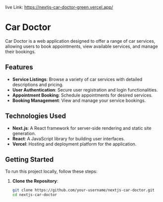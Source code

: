 
live Link: https://nextjs-car-doctor-green.vercel.app/
# Car Doctor

Car Doctor is a web application designed to offer a range of car services, allowing users to book appointments, view available services, and manage their bookings.

## Features

- **Service Listings**: Browse a variety of car services with detailed descriptions and pricing.
- **User Authentication**: Secure user registration and login functionalities.
- **Appointment Booking**: Schedule appointments for desired services.
- **Booking Management**: View and manage your service bookings.

## Technologies Used

- **Next.js**: A React framework for server-side rendering and static site generation.
- **React**: A JavaScript library for building user interfaces.
- **Vercel**: Hosting and deployment platform for the application.

## Getting Started

To run this project locally, follow these steps:

1. **Clone the Repository**:

   ```bash
   git clone https://github.com/your-username/nextjs-car-doctor.git
   cd nextjs-car-doctor
